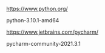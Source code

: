https://www.python.org/




python-3.10.1-amd64



https://www.jetbrains.com/pycharm/

pycharm-community-2021.3.1
